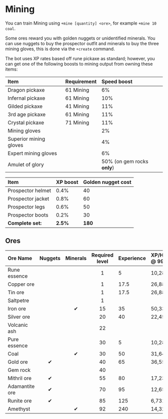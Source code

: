 # Mining

You can train Mining using `+mine [quantity] <ore>`, for example `+mine 10 coal`.

Some ores reward you with golden nuggets or unidentified minerals. You can use nuggets to buy the prospector outfit and minerals to buy the three mining gloves, this is done via the `+create` command.

The bot uses XP rates based off rune pickaxe as standard; however, you can get one of the following boosts to mining output from owning these items:

| Item | Requirement | Speed boost |
| :--- | :--- | :--- |
| Dragon pickaxe | 61 Mining | 6% |
| Infernal pickaxe | 61 Mining | 10% |
| Gilded pickaxe | 41 Mining | 11% |
| 3rd age pickaxe | 61 Mining | 11% |
| Crystal pickaxe | 71 Mining | 11% |
| Mining gloves |  | 2% |
| Superior mining gloves |  | 4% |
| Expert mining gloves |  | 6% |
| Amulet of glory |  | 50% \(on gem rocks **only**\) |

| Item | XP boost | Golden nugget cost |
| :--- | :--- | :--- |
| Prospector helmet | 0.4% | 40 |
| Prospector jacket | 0.8% | 60 |
| Prospector legs | 0.6% | 50 |
| Prospector boots | 0.2% | 30 |
| **Complete set:** | **2.5%** | **180** |

## Ores

| **Ore Name** | **Nuggets** | **Minerals** | **Required level** | Experience | XP/Hr. @ 99 |
| :--- | :---: | :---: | :---: | :--- | :--- |
| Rune essence |  |  | 1 | 5 | 10,288 |
| Copper ore |  |  | 1 | 17.5 | 26,881 |
| Tin ore |  |  | 1 | 17.5 | 26,881 |
| Saltpetre |  |  | 1 |  |  |
| Iron ore |  | ✔ | 15 | 35 | 50,332 |
| Silver ore |  |  | 20 | 40 | 22,454 |
| Volcanic ash |  |  | 22 |  |  |
| Pure essence |  |  | 30 | 5 | 10,288 |
| Coal |  | ✔ | 30 | 50 | 31,644 |
| Gold ore | ✔ |  | 40 | 65 | 36,556 |
| Gem rock |  |  | 40 |  |  |
| Mithril ore | ✔ |  | 55 | 80 | 17,231 |
| Adamantite ore | ✔ |  | 70 | 95 | 12,654 |
| Runite ore | ✔ |  | 85 | 125 | 6,731 |
| Amethyst |  | ✔ | 92 | 240 | 14,321 |

